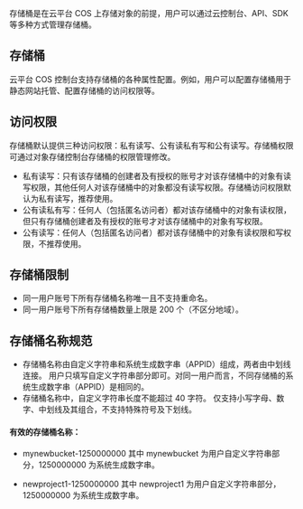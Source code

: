 存储桶是在云平台 COS 上存储对象的前提，用户可以通过云控制台、API、SDK 等多种方式管理存储桶。

## 存储桶
云平台 COS 控制台支持存储桶的各种属性配置。例如，用户可以配置存储桶用于静态网站托管、配置存储桶的访问权限等。
## 访问权限
存储桶默认提供三种访问权限：私有读写、公有读私有写和公有读写。存储桶权限可通过对象存储控制台存储桶的权限管理修改。

- 私有读写：只有该存储桶的创建者及有授权的账号才对该存储桶中的对象有读写权限，其他任何人对该存储桶中的对象都没有读写权限。存储桶访问权限默认为私有读写，推荐使用。 
- 公有读私有写：任何人（包括匿名访问者）都对该存储桶中的对象有读权限，但只有存储桶创建者及有授权的账号才对该存储桶中的对象有写权限。 
- 公有读写：任何人（包括匿名访问者）都对该存储桶中的对象有读权限和写权限，不推荐使用。

## 存储桶限制

- 同一用户账号下所有存储桶名称唯一且不支持重命名。
- 同一用户账号下所有存储桶数量上限是 200 个（不区分地域）。
 
## 存储桶名称规范
- 存储桶名称由自定义字符串和系统生成数字串（APPID）组成，两者由中划线连接。
用户只填写自定义字符串部分即可。对同一用户而言，不同存储桶的系统生成数字串（APPID）是相同的。
- 存储桶名称中，自定义字符串长度不能超过 40 字符。 仅支持小写字母、数字、中划线及其组合，不支持特殊符号及下划线。

#### 有效的存储桶名称：
- mynewbucket-1250000000
其中 mynewbucket 为用户自定义字符串部分，1250000000 为系统生成数字串。

- newproject1-1250000000
其中 newproject1 为用户自定义字符串部分，1250000000 为系统生成数字串。
